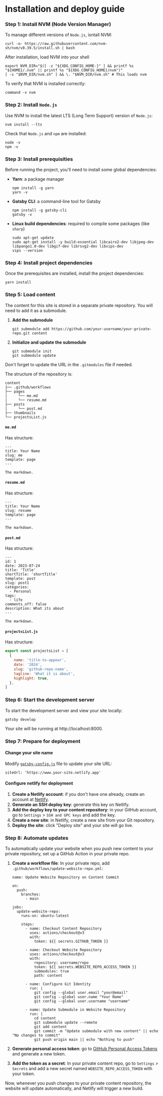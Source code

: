 # Installation and deploy guide

### Step 1: Install NVM (Node Version Manager)

To manage different versions of `Node.js`, isntall NVM:

```
curl -o- https://raw.githubusercontent.com/nvm-sh/nvm/v0.39.5/install.sh | bash
```

After installation, load NVM into your shell

```
export NVM_DIR="$([ -z "${XDG_CONFIG_HOME-}" ] && printf %s "${HOME}/.nvm" || printf %s "${XDG_CONFIG_HOME}/nvm")"
[ -s "$NVM_DIR/nvm.sh" ] && \. "$NVM_DIR/nvm.sh" # This loads nvm
```

To verify that NVM is installed correctly:

```
command -v nvm
```

### Step 2: Install `Node.js`

Use NVM to install the latest LTS (Long Term Support) version of `Node.js`:

```
nvm install --lts
```

Check that `Node.js` and `npm` are installed:

```
node -v
npm -v
```

### Step 3: Install prerequisities

Before running the project, you'll need to install some global dependencies:

- **Yarn**: a package manager
  ```
  npm install -g yarn
  yarn -v
  ```
- **Gatsby CLI**: a command-line tool for Gatsby
  ```
  npm install -g gatsby-cli
  gatsby -v
  ```
- **Linux build dependencies**: required to compile some packages (like `sharp`)

  ```
  sudo apt-get update
  sudo apt-get install -y build-essential libcairo2-dev libjpeg-dev libpango1.0-dev libgif-dev librsvg2-dev libvips-dev
  vips --version
  ```

### Step 4: Install project dependencies

Once the prerequisites are installed, install the project dependencies:

```
yarn install
```

### Step 5: Load content

The content for this site is stored in a separate private repository. You will need to add it as a submodule.

1. **Add the submodule**
    ```
    git submodule add https://github.com/your-username/your-private-repo.git content
    ```

1. **Initialize and update the submodule**
    ```
    git submodule init
    git submodule update
    ```

Don't forget to update the URL in the `.gitmodules` file if needed.

The structure of the repository is:

```
content
├── .github/workflows
├── pages
|     └── me.md
|     └── resume.md
├── posts
|     └── post.md
├── thumbnails
└── projectsList.js
```

#### `me.md`

Has structure:

```
---
title: Your Name
slug: me
template: page
---

The markdown.
```

#### `resume.md`

Has structure:

```
---
title: Your Name
slug: resume
template: page
---

The markdown.
```

#### `post.md`

Has structure:

```
---
id: 1
date: 2023-07-24
title: 'Title'
shortTitle: 'shortTitle'
template: post
slug: post1
categories:
  - Personal
tags:
  - life
comments_off: false
description: What its about
---

The markdown.
```

#### `projectsList.js`

Has structure:

```js
export const projectsList = [
  {
    name: 'title-to-appear',
    date: '2024',
    slug: 'github-repo-name',
    tagline: 'What it is about',
    highlight: true,
  },
]
```

### Step 6: Start the development server

To start the development server and view your site locally:

```
gatsby develop
```

Your site will be running at http://localhost:8000.

### Step 7: Prepare for deployment

#### Change your site name

Modify [`gatsby-config.js`](/gatsby-config.js) file to update your site URL:

```
siteUrl: 'https://www.your-site.netlify.app'
```

#### Configure netlify for deployment

1. **Create a Netlify account**: if you don't have one already, create an account at [Netlify](https://app.netlify.com/teams/nssharmaofficial).
1. **Generate an SSH deploy key**: generate this key on Netlify.
1. **Add the deploy key to your content repository**: in your GitHub account, go to `Settings` > `SSH and GPC keys` and add the key.
1. **Create a new site**: in Netlify, create a new site from your Git repository.
1. **Deploy the site**: click "Deploy site" and your site will go live.

### Step 8: Automate updates

To automatically update your website when you push new content to your private repository, set up a GitHub Action in your private repo.

1. **Create a workflow file**: In your private repo, add `.github/workflows/update-website-repo.yml`:

    ```
    name: Update Website Repository on Content Commit

    on:
      push:
        branches:
          - main

    jobs:
      update-website-repo:
        runs-on: ubuntu-latest

        steps:
          - name: Checkout Content Repository
            uses: actions/checkout@v3
            with:
              token: ${{ secrets.GITHUB_TOKEN }}

          - name: Checkout Website Repository
            uses: actions/checkout@v3
            with:
              repository: username/repo
              token: ${{ secrets.WEBSITE_REPO_ACCESS_TOKEN }}
              submodules: true
              path: content

          - name: Configure Git Identity
            run: |
              git config --global user.email "your@email"
              git config --global user.name "Your Name"
              git config --global user.username "username"

          - name: Update Submodule in Website Repository
            run: |
              cd content
              git submodule update --remote
              git add content
              git commit -m "Update submodule with new content" || echo "No changes to commit"
              git push origin main || echo "Nothing to push"
    ```

2. **Generate personal access token**: go to [GitHub Personal Access Tokens](https://github.com/settings/tokens) and generate a new token.
3. **Add the token as a secret**: In your private content repo, go to `Settings` > `Secrets` and add a new secret named `WEBSITE_REPO_ACCESS_TOKEN` with your token.

Now, whenever you push changes to your private content repository, the website will update automatically, and Netlify will trigger a new build.
